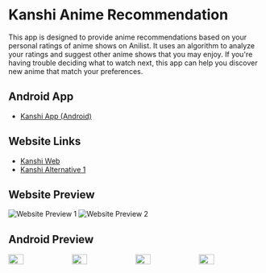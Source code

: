 # Kanshi Anime Recommendation

This app is designed to provide anime recommendations based on your personal ratings of anime shows on Anilist. It uses an algorithm to analyze your ratings and suggest other anime shows that you may enjoy. If you're having trouble deciding what to watch next, this app can help you discover new anime that match your preferences.

## Android App

- [Kanshi App (Android)](https://github.com/u-Kuro/Kanshi.Anime-Recommendation/raw/main/Kanshi.VI.apk)
## Website Links

- [Kanshi Web](https://kanshi.vercel.app/)
- [Kanshi Alternative 1](https://u-kuro.github.io/Kanshi.Anime-Recommendation/)


## Website Preview

![Website Preview 1](https://i.imgur.com/TEv9xzB.png)
![Website Preview 2](https://i.imgur.com/r95kjhl.png)

## Android Preview
<div style="display: flex; flex-wrap:nowrap;">
  <img src="https://i.imgur.com/Ilhw7Fh.png" style="flex:1;width: 24%;">
  <img src="https://i.imgur.com/7LBJtOF.png" style="flex:1;width: 24%;">
  <img src="https://i.imgur.com/IN5FGMj.png" style="flex:1;width: 24%;">
  <img src="https://i.imgur.com/RuxHZqq.png" style="flex:1;width: 24%;">
</div>

